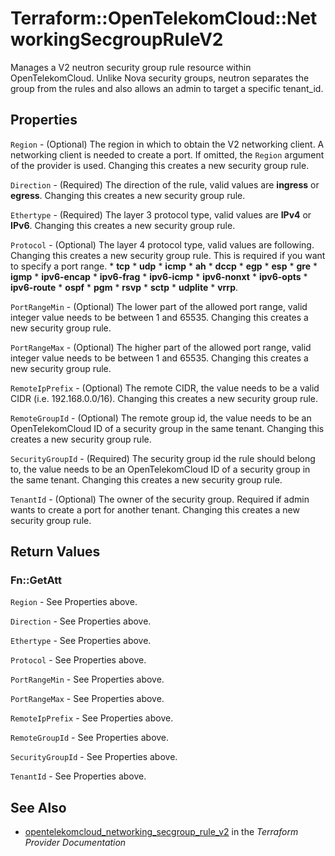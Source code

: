 # Terraform::OpenTelekomCloud::NetworkingSecgroupRuleV2

Manages a V2 neutron security group rule resource within OpenTelekomCloud.
Unlike Nova security groups, neutron separates the group from the rules
and also allows an admin to target a specific tenant_id.

## Properties

`Region` - (Optional) The region in which to obtain the V2 networking client. A networking client is needed to create a port. If omitted, the `Region` argument of the provider is used. Changing this creates a new security group rule.

`Direction` - (Required) The direction of the rule, valid values are __ingress__ or __egress__. Changing this creates a new security group rule.

`Ethertype` - (Required) The layer 3 protocol type, valid values are __IPv4__ or __IPv6__. Changing this creates a new security group rule.

`Protocol` - (Optional) The layer 4 protocol type, valid values are following. Changing this creates a new security group rule. This is required if you want to specify a port range. * __tcp__ * __udp__ * __icmp__ * __ah__ * __dccp__ * __egp__ * __esp__ * __gre__ * __igmp__ * __ipv6-encap__ * __ipv6-frag__ * __ipv6-icmp__ * __ipv6-nonxt__ * __ipv6-opts__ * __ipv6-route__ * __ospf__ * __pgm__ * __rsvp__ * __sctp__ * __udplite__ * __vrrp__.

`PortRangeMin` - (Optional) The lower part of the allowed port range, valid integer value needs to be between 1 and 65535. Changing this creates a new security group rule.

`PortRangeMax` - (Optional) The higher part of the allowed port range, valid integer value needs to be between 1 and 65535. Changing this creates a new security group rule.

`RemoteIpPrefix` - (Optional) The remote CIDR, the value needs to be a valid CIDR (i.e. 192.168.0.0/16). Changing this creates a new security group rule.

`RemoteGroupId` - (Optional) The remote group id, the value needs to be an OpenTelekomCloud ID of a security group in the same tenant. Changing this creates a new security group rule.

`SecurityGroupId` - (Required) The security group id the rule should belong to, the value needs to be an OpenTelekomCloud ID of a security group in the same tenant. Changing this creates a new security group rule.

`TenantId` - (Optional) The owner of the security group. Required if admin wants to create a port for another tenant. Changing this creates a new security group rule.


## Return Values

### Fn::GetAtt

`Region` - See Properties above.

`Direction` - See Properties above.

`Ethertype` - See Properties above.

`Protocol` - See Properties above.

`PortRangeMin` - See Properties above.

`PortRangeMax` - See Properties above.

`RemoteIpPrefix` - See Properties above.

`RemoteGroupId` - See Properties above.

`SecurityGroupId` - See Properties above.

`TenantId` - See Properties above.

## See Also

* [opentelekomcloud_networking_secgroup_rule_v2](https://www.terraform.io/docs/providers/opentelekomcloud/r/networking_secgroup_rule_v2.html) in the _Terraform Provider Documentation_